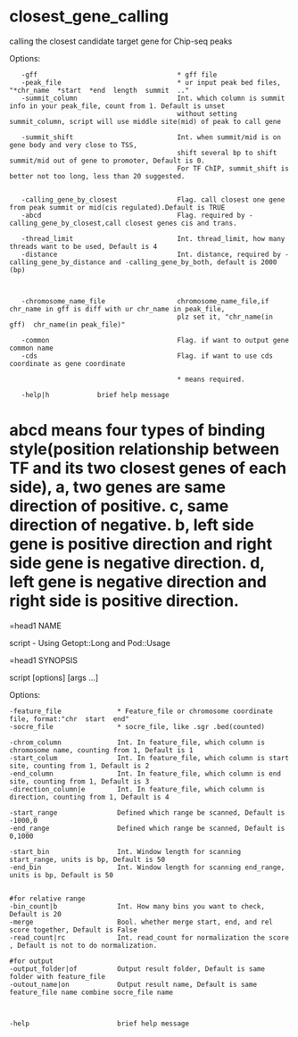 # closest_gene_calling
calling the closest candidate target gene for Chip-seq peaks 


Options:

       -gff                                   * gff file 
       -peak_file                             * ur input peak bed files, "*chr_name  *start  *end  length  summit  .."
       -summit_column                         Int. which column is summit info in your peak_file, count from 1. Default is unset
                                              without setting summit_column, script will use middle site(mid) of peak to call gene
                                          
       -summit_shift                          Int. when summit/mid is on gene body and very close to TSS,
                                              shift several bp to shift summit/mid out of gene to promoter, Default is 0.
                                              For TF ChIP, summit_shift is better not too long, less than 20 suggested.
                                          

       -calling_gene_by_closest               Flag. call closest one gene from peak summit or mid(cis regulated).Default is TRUE
       -abcd                                  Flag. required by -calling_gene_by_closest,call closest genes cis and trans.

       -thread_limit                          Int. thread_limit, how many threads want to be used, Default is 4
       -distance                              Int. distance, required by -calling_gene_by_distance and -calling_gene_by_both, default is 2000 (bp)



       -chromosome_name_file                  chromosome_name_file,if chr_name in gff is diff with ur chr_name in peak_file,
                                              plz set it, "chr_name(in gff)  chr_name(in peak_file)"
                                          
       -common                                Flag. if want to output gene common name
       -cds                                   Flag. if want to use cds coordinate as gene coordinate

                                              * means required.
                                          
       -help|h            brief help message
       
       
# abcd means four types of binding style(position relationship between TF and its two closest genes of each side), a, two genes are same direction of positive. c, same direction of negative. b, left side gene is positive direction and right side gene is negative direction. d, left gene is negative direction and right side is positive direction.


=head1 NAME

script - Using Getopt::Long and Pod::Usage

=head1 SYNOPSIS

script [options] [args ...]

Options: 

	-feature_file              * Feature_file or chromosome coordinate file, format:"chr  start  end"
	-socre_file                * socre_file, like .sgr .bed(counted)

	-chrom_column              Int. In feature_file, which column is chromosome name, counting from 1, Default is 1
	-start_colum               Int. In feature_file, which column is start site, counting from 1, Default is 2
	-end_column                Int. In feature_file, which column is end site, counting from 1, Default is 3
	-direction_column|e        Int. In feature_file, which column is direction, counting from 1, Default is 4
	
	-start_range               Defined which range be scanned, Default is -1000,0
	-end_range                 Defined which range be scanned, Default is 0,1000
	
	-start_bin                 Int. Window length for scanning start_range, units is bp, Default is 50 
	-end_bin                   Int. Window length for scanning end_range, units is bp, Default is 50   

	
	#for relative range
	-bin_count|b               Int. How many bins you want to check, Default is 20   
	-merge                     Bool. whether merge start, end, and rel score together, Default is False
	-read_count|rc             Int. read_count for normalization the score , Default is not to do normalization.
	
	#for output
	-output_folder|of          Output result folder, Default is same folder with feature_file
	-outout_name|on            Output result name, Default is same feature_file name combine socre_file name
	

	
	-help			           brief help message

